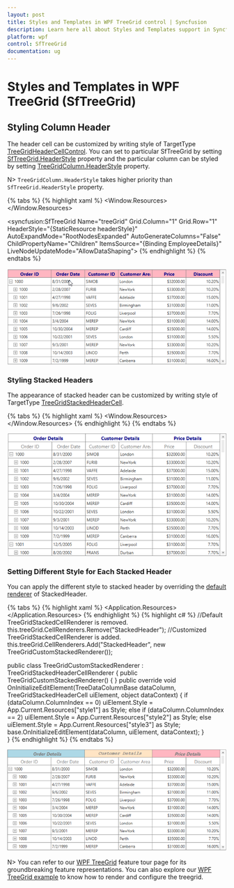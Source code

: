 ```yaml
---
layout: post
title: Styles and Templates in WPF TreeGrid control | Syncfusion
description: Learn here all about Styles and Templates support in Syncfusion WPF TreeGrid (SfTreeGrid) control and more.
platform: wpf
control: SfTreeGrid
documentation: ug
---
```


# Styles and Templates in WPF TreeGrid (SfTreeGrid)

## Styling Column Header

The header cell can be customized by writing style of TargetType [TreeGridHeaderCellControl](https://help.syncfusion.com/cr/wpf/Syncfusion.UI.Xaml.TreeGrid.TreeGridHeaderCell.html). You can set to particular SfTreeGrid by setting [SfTreeGrid.HeaderStyle](https://help.syncfusion.com/cr/wpf/Syncfusion.UI.Xaml.TreeGrid.SfTreeGrid.html#Syncfusion_UI_Xaml_TreeGrid_SfTreeGrid_HeaderStyle) property and the particular column can be styled by setting [TreeGridColumn.HeaderStyle](https://help.syncfusion.com/cr/wpf/Syncfusion.UI.Xaml.TreeGrid.SfTreeGrid.html#Syncfusion_UI_Xaml_TreeGrid_SfTreeGrid_HeaderStyleProperty) property.

N> `TreeGridColumn.HeaderStyle` takes higher priority than `SfTreeGrid.HeaderStyle` property.

{% tabs %}
{% highlight xaml %}
<Window.Resources>
    <Style TargetType="syncfusion:TreeGridHeaderCell" x:Key="headerStyle">
        <Setter Property="FontWeight" Value="Bold"/>
        <Setter Property="FontSize" Value="14"/>
        <Setter Property="Background" Value="LightPink"/>
        <Setter Property="Foreground" Value="DarkBlue"/>
    </Style>
</Window.Resources>

<syncfusion:SfTreeGrid Name="treeGrid" Grid.Column="1" Grid.Row="1"
                                HeaderStyle="{StaticResource headerStyle}"
                                AutoExpandMode="RootNodesExpanded"
                                AutoGenerateColumns="False"
                                ChildPropertyName="Children"
                                ItemsSource="{Binding EmployeeDetails}"
                                LiveNodeUpdateMode="AllowDataShaping">
{% endhighlight %}
{% endtabs %}

![Customizing Header Cell in WPF TreeGrid Column](Styles-and-Templates_images/wpf-treegrid-header-cell-customization.png)

### Styling Stacked Headers

The appearance of stacked header can be customized by writing style of TargetType [TreeGridStackedHeaderCell](https://help.syncfusion.com/cr/wpf/Syncfusion.UI.Xaml.TreeGrid.TreeGridStackedHeaderCell.html).

{% tabs %}
{% highlight xaml %}
<Window.Resources>
    <Style TargetType="syncfusion:TreeGridStackedHeaderCell">
        <Setter Property="FontWeight" Value="Bold"/>
        <Setter Property="FontSize" Value="14"/>
        <Setter Property="Foreground" Value="DarkBlue"/>
    </Style>
</Window.Resources>
{% endhighlight %}
{% endtabs %}

![Customizing Stacked Header in WPF TreeGrid Column](Styles-and-Templates_images/wpf-treegrid-stacked-headers.png)

### Setting Different Style for Each Stacked Header

You can apply the different style to stacked header by overriding the [default renderer](https://help.syncfusion.com/cr/wpf/Syncfusion.UI.Xaml.TreeGrid.Cells.TreeGridCellRendererCollection.html#Syncfusion_UI_Xaml_TreeGrid_Cells_TreeGridCellRendererCollection_ContainsValue_Syncfusion_UI_Xaml_TreeGrid_Cells_TreeGridCellRendererBase_) of StackedHeader.

{% tabs %}
{% highlight xaml %}
<Application.Resources>
    <Style x:Key="style1" TargetType="syncfusion:TreeGridStackedHeaderCell">
        <Setter Property="Background" Value="LightBlue" />
        <Setter Property="FontFamily" Value="Segoe UI" />
        <Setter Property="FontStyle" Value="Italic" />
        <Setter Property="FontWeight" Value="Bold"/>
    </Style>
    <Style x:Key="style2" TargetType="syncfusion:TreeGridStackedHeaderCell">
        <Setter Property="Background" Value="Bisque" />
        <Setter Property="FontFamily" Value="Courier New" />
        <Setter Property="FontStyle" Value="Oblique" />
        <Setter Property="FontWeight" Value="Bold"/>
    </Style>
    <Style x:Key="style3" TargetType="syncfusion:TreeGridStackedHeaderCell">
        <Setter Property="Background" Value="LightPink" />
        <Setter Property="FontFamily" Value="Segoe UI" />
        <Setter Property="FontStyle" Value="Oblique" />
        <Setter Property="FontWeight" Value="Bold"/>
    </Style>
</Application.Resources>
{% endhighlight %}
{% highlight c# %}
//Default TreeGridStackedCellRenderer is removed.
this.treeGrid.CellRenderers.Remove("StackedHeader");
//Customized TreeGridStackedCellRenderer is added.
this.treeGrid.CellRenderers.Add("StackedHeader", new TreeGridCustomStackedRenderer());

public class TreeGridCustomStackedRenderer : TreeGridStackedHeaderCellRenderer
{
    public TreeGridCustomStackedRenderer()
    {
    }
    public override void OnInitializeEditElement(TreeDataColumnBase dataColumn, TreeGridStackedHeaderCell uiElement, object dataContext)
    {
        if (dataColumn.ColumnIndex == 0)
            uiElement.Style = App.Current.Resources["style1"] as Style;
        else if (dataColumn.ColumnIndex == 2)
            uiElement.Style = App.Current.Resources["style2"] as Style;
        else 
            uiElement.Style = App.Current.Resources["style3"] as Style;
        base.OnInitializeEditElement(dataColumn, uiElement, dataContext);
    }        
}
{% endhighlight %}
{% endtabs %}

![Changing Stacked Header Text Style in WPF TreeGrid Column](Styles-and-Templates_images/wpf-treegrid-stacked-header-text-style.png)


N> You can refer to our [WPF TreeGrid](https://www.syncfusion.com/wpf-controls/treegrid) feature tour page for its groundbreaking feature representations. You can also explore our [WPF TreeGrid example](https://github.com/syncfusion/wpf-demos) to know how to render and configure the treegrid.